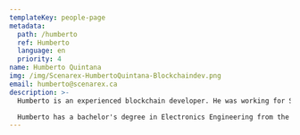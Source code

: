 ```yaml
---
templateKey: people-page
metadata:
  path: /humberto
  ref: Humberto
  language: en
  priority: 4
name: Humberto Quintana
img: /img/Scenarex-HumbertoQuintana-Blockchaindev.png
email: humberto@scenarex.ca
description: >-
  Humberto is an experienced blockchain developer. He was working for Scenarex as a contractor in 2017 and 2018 has he worked on the development of our Bookchain® prototype, our beta version and on our minimum viable product (MVP) lunch. In 2019, Humberto joined Scenarex has a full time employee. He is now responsible for all technological facets of our blockchain developments.

  Humberto has a bachelor's degree in Electronics Engineering from the University of Cauca Popayan, Colombia and a master degree in Mechanical Engineering from École Polytechnique de Montreal.
---
```

